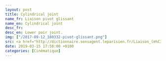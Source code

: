 ```yaml
---
layout: post
title: Cylindrical joint
name_fr: Liaison pivot glissant
name_en: Cylindrical joint
desc_fr: 
desc_en: Lower pair joint.
img: ["/2017-09-12_180332-pivot-glissant.png"]
src: <a href="http://dictionnaire.sensagent.leparisien.fr/Liaison_(m%C3%A9canique)/fr-fr/#Mod.C3.A9lisation_anglo-saxonne" target="new">Source</a>
date: 2019-03-15 17:58:00 +0100
categories: [Cinématique]
---
```

